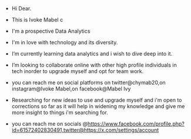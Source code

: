 - Hi Dear.

- This is Ivoke Mabel c


- I'm a prospective Data Analytics


- I'm in love with technology and its diversity.


- I’m currently learning data analytics and i wish to dive deep into it.


- I’m looking to collaborate online with other high profile individuals in tech inorder to upgrade myself and opt for team work.

- you can reach me on social platforms on twitter@chymab20,on instagram@Ivoke Mabel,on facebook@Mabel Ivy

- Researching for new ideas to use and upgrade myself and i'm open to corrections so far as it will help in widening my knowledge and give me more insight to things i'm searching for.

- you can reach me on socials @https://www.facebook.com/profile.php?id=61572402830491,twitter@https://x.com/settings/account

